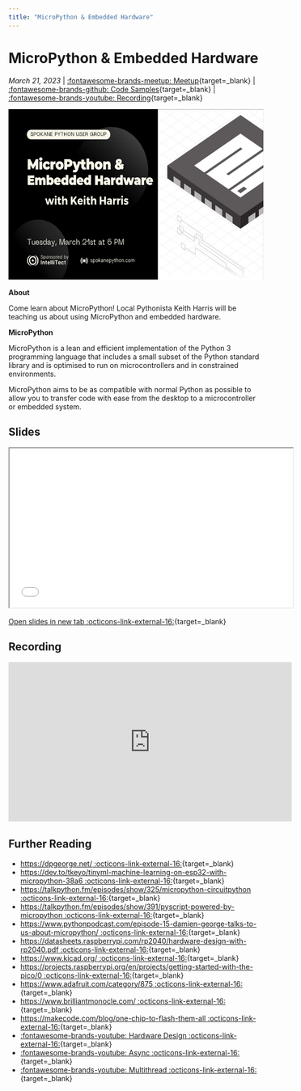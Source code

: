 ```yaml
---
title: "MicroPython & Embedded Hardware"
---
```


# MicroPython & Embedded Hardware

_March 21, 2023_ | [:fontawesome-brands-meetup: Meetup](https://www.meetup.com/python-spokane/events/291974983/){target=_blank} | [:fontawesome-brands-github: Code Samples](https://github.com/simple-x89/pyBoard){target=_blank} | [:fontawesome-brands-youtube: Recording](https://www.youtube.com/watch?v=2OODK438V00){target=_blank}

<img src="/img/micropython-and-embedded-hardware.png" width="600" height="337.5">

**About**

Come learn about MicroPython! Local Pythonista Keith Harris will be teaching us about using MicroPython and embedded hardware.

**MicroPython**

MicroPython is a lean and efficient implementation of the Python 3 programming language that includes a small subset of the Python standard library and is optimised to run on microcontrollers and in constrained environments.

MicroPython aims to be as compatible with normal Python as possible to allow you to transfer code with ease from the desktop to a microcontroller or embedded system.

## Slides

<iframe src="/static/MicroPython-Presentation.pdf" width="560px" height="315px"></iframe>

[Open slides in new tab :octicons-link-external-16:](/static/MicroPython-Presentation.pdf){target=_blank}

## Recording

<iframe width="560" height="315" src="https://www.youtube-nocookie.com/embed/2OODK438V00" title="YouTube video player" frameborder="0" allow="accelerometer; autoplay; clipboard-write; encrypted-media; gyroscope; picture-in-picture; web-share" allowfullscreen></iframe>

## Further Reading

- [https://dpgeorge.net/ :octicons-link-external-16:](https://dpgeorge.net/){target=_blank}
- [https://dev.to/tkeyo/tinyml-machine-learning-on-esp32-with-micropython-38a6 :octicons-link-external-16:](https://dev.to/tkeyo/tinyml-machine-learning-on-esp32-with-micropython-38a6){target=_blank}
- [https://talkpython.fm/episodes/show/325/micropython-circuitpython :octicons-link-external-16:](https://talkpython.fm/episodes/show/325/micropython-circuitpython){target=_blank}
- [https://talkpython.fm/episodes/show/391/pyscript-powered-by-micropython :octicons-link-external-16:](https://talkpython.fm/episodes/show/391/pyscript-powered-by-micropython){target=_blank}
- [https://www.pythonpodcast.com/episode-15-damien-george-talks-to-us-about-micropython/ :octicons-link-external-16:](https://www.pythonpodcast.com/episode-15-damien-george-talks-to-us-about-micropython/){target=_blank}
- [https://datasheets.raspberrypi.com/rp2040/hardware-design-with-rp2040.pdf :octicons-link-external-16:](https://datasheets.raspberrypi.com/rp2040/hardware-design-with-rp2040.pdf){target=_blank}
- [https://www.kicad.org/ :octicons-link-external-16:](https://www.kicad.org/){target=_blank}
- [https://projects.raspberrypi.org/en/projects/getting-started-with-the-pico/0 :octicons-link-external-16:](https://projects.raspberrypi.org/en/projects/getting-started-with-the-pico/0){target=_blank}
- [https://www.adafruit.com/category/875 :octicons-link-external-16:](https://www.adafruit.com/category/875){target=_blank}
- [https://www.brilliantmonocle.com/ :octicons-link-external-16:](https://www.brilliantmonocle.com/){target=_blank}
- [https://makecode.com/blog/one-chip-to-flash-them-all :octicons-link-external-16:](https://makecode.com/blog/one-chip-to-flash-them-all){target=_blank}
- [:fontawesome-brands-youtube: Hardware Design :octicons-link-external-16:](https://www.youtube.com/watch?v=kcwvuwetgEQ){target=_blank}
- [:fontawesome-brands-youtube: Async :octicons-link-external-16:](https://www.youtube.com/watch?v=5VLvmA__2v0){target=_blank}
- [:fontawesome-brands-youtube: Multithread :octicons-link-external-16:](https://www.youtube.com/watch?v=1q0EaTkztIs){target=_blank}

